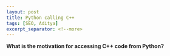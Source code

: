 ```yaml
---
layout: post
title: Python calling C++
tags: [SEO, Aditya]
excerpt_separator: <!--more> 
---
```


**What is the motivation for accessing C++ code from Python?** 
<!--more> 

Blue Yonder has few projects in which few segments of code are in Python and few in C++ and hence it makes for an important use case to find some methodology to make these two languages communicate with each other efficiently. it becomes extremely crucial to find a tool for Python's seamless integration with the code written in C++.
 
Before diving deeper into how to access C++ code from Python, let us try and understand why or under what circumstances would we want to do that: 

1. You already have a large, tested, stable library written in C++ that you’d like to take advantage of in Python. This may be a communication library or a library to solve a specific purpose in the project. 

2. You want to speed up a section of your Python code by converting a critical section to C++. Not only does C++ have faster execution speed, but it also allows you to break free from the limitations of the Python Global Interpreter Lock (GIL). 

3. You want to use Python test tools to do large-scale testing of their systems. 

One of the method to access C++ code from Python is to write a python interface and place python bindings on it in order to give python access, we can do that or use a pre-built tool such as BoostPython library which is much easier to do.  But before going into details of this method let’s see what are the possible ways of combining Python and C++.   

{% include aligner.html images="pexels/PythonC++.png" column=1 %}

**What are possible ways of combining Python and C++?** 

There are two basic models for combining C++ and Python: 

1. **Extending,** in which the end-user launches the Python interpreter executable and imports Python extension modules written in C++. It’s like taking a library written in C++ and giving it a Python interface so Python programmers can use it. From Python, these modules look just like regular Python modules. Extending is writing a shared library that the Python interpreter can load as part of an import statement. 

2. **Embedding,** in which the end-user launches a program written in C++ that in turn invokes the Python interpreter as a library subroutine. It’s like adding scriptability to an existing application. Embedding is inserting calls into your C or C++ application after it has started up in order to initialize the Python interpreter and call back to Python code at specific times. 

Note that even when embedding Python in another program, extension modules are often the best way to make C/C++ functionality accessible to Python code, so the use of extension modules is really at the heart of both models. Embedding takes more work than extending. Extending gives you more power and flexibility than embedding. Many useful python tools and automation techniques are much harder, if not impossible, to use if you're embedding. 

BoostPython library discussed above is used to quickly and easily export C++ to Python such that the Python interface is very similar to the C++ interface. Due to its advantage of being fast and convenient to be able to extend C++ libraries to Python we’ll be learning about it in this blog and how we can use it to make Python and C++ talk to each other. But before learning about it lets first find out what is Python Binding and why is it required. 

**What is Python Binding and why is it required?** 

Binding generally refers to a mapping of one thing to another. In the context of software libraries, bindings are wrapper libraries that bridge two programming languages, so that a library written for one language can be used in another language. Many software libraries are written in system programming languages such as C or C++. To use such libraries from another language, usually of higher-level, such as Java, Common Lisp, Scheme, Python, or Lua, a binding to the library must be created in that language, possibly requiring recompiling the language's code, depending on the amount of modification needed. Python bindings are used when an extant C or C++ library written for some purpose is to be used from Python. 

To understand why Python bindings are required let’s take a look at how Python and C++ store data and what types of issues this will cause. C or C++ stores data in the most compact form in memory possible. If you use an uint8_t, then the space required to store it would be approximately 8 bits if we don’t take structure padding into account. 

In Python, on the other hand, everything is an object and the memory is heap allotted, integers in Python are big integers and their size may vary according to the value stored in them. This means that our Python bindings will need to convert a C/C++ integer to a Python integer for each integer passed across the boundary. 

The process of transforming the memory representation of an object to a data format suitable for storage or transmission is called Marshalling and Python bindings are doing a process similar to Marshalling when they prepare data to move it from Python to C or vice versa. 

**What is BoostPython library?**  

The Boost Python Library is a open source framework for interfacing Python and C++. It allows you to quickly and seamlessly expose C++ classes functions and objects to Python, and vice-versa, using no special tools, just your C++ compiler. It is designed to wrap C++ interfaces non-intrusively, so that you should not have to change the C++ code at all in order to wrap it, making Boost.Python ideal for exposing 3rd-party libraries to Python. The library's use of advanced metaprogramming techniques simplifies its syntax for users, so that wrapping code takes on the look of a kind of declarative interface definition language (IDL). It is designed to be minimally intrusive on your C++ design. In most cases, you should not have to alter your C++ classes in any way in order to use them with Boost.Python. The system should simply reflect your C++ classes and functions into Python. 

The BoostPython Library binds C++ and Python in a mostly seamless fashion. It is just one member of the boost C++ library collection at http://www.boost.org. Boost.Python bindings are written in pure C++, using no tools other than your editor and your C++ compiler. 

**Relationship to the Python C API** 

Python (more specific: CPython, the reference implementation of Python written in C) already provides an API for gluing together Python and C in the form of Python C API. Boost Python is a wrapper for the Python/C API. 

Using the Python/C API, you must deal with passing pointers back and forth between Python and C and worry about pointers hanging out in one place when the object they point to has been thrown away. Boost Python takes care of much of this for you. In addition, Boost Python lets you write operations on Python objects in C++ in OOP style.

**Simple Example:** 

So now that we are done with the theoretical aspects of it, let’s get our hands dirty with some coding and see how it can be used through a short example. 

Before we get to the actual coding part let’s see what the prerequisites are to run a program with a boost library: 

1. Boost (version >= 1.3.2) 

2. Python (version >= 2.2) 

3. A C++ compiler for your platform, e.g. GCC or MinGW 

Suppose we have the following C++ API which we want to expose in Python:

```ruby
#include <string> 

namespace 
{   
    // Avoid cluttering the global namespace. 

    // A couple of simple C++ functions that we want to expose to Python. 
    std::string greet() { return "hello, world"; } 
    int square(int number) { return number * number; }
} 
```

Here is the C++ code for a python module called getting_started1 which exposes the API. 

```ruby
#include <boost/python.hpp> 
using namespace boost::python; 
 
BOOST_PYTHON_MODULE(getting_started1) 
{ 

    // Add regular functions to the module. 
    def("greet", greet); 
    def("square", square); 
} 
```  
That's it! If we build this shared library and put it on our PYTHONPATH we can now access our C++ functions from Python. 

```ruby
>>> import getting_started1 
>>> print getting_started1.greet()
 
hello, world 

>>> number = 11 
>>> print number, '*', number, '=', getting_started1.square(number) 

11 * 11 = 121 
``` 

So, as you can see from the example above the only additional library required to run our program is the Boost library apart from the regular C++ and Python compiler and all you need to do is compile and build the C++ library and import it in Python as a regular Python library and boom you’re ready to go.    